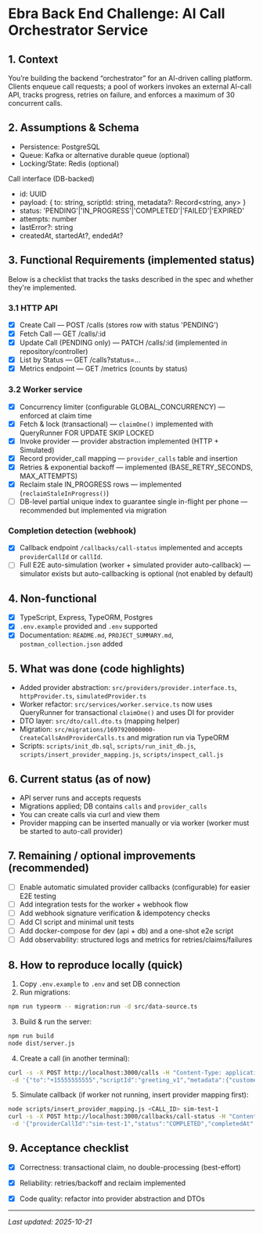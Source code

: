 # Ebra Back End Challenge: AI Call Orchestrator Service

## 1. Context
You’re building the backend “orchestrator” for an AI-driven calling platform. Clients enqueue call
requests; a pool of workers invokes an external AI-call API, tracks progress, retries on failure,
and enforces a maximum of 30 concurrent calls.

## 2. Assumptions & Schema
- Persistence: PostgreSQL
- Queue: Kafka or alternative durable queue (optional)
- Locking/State: Redis (optional)

Call interface (DB-backed)

- id: UUID
- payload: { to: string, scriptId: string, metadata?: Record<string, any> }
- status: 'PENDING'|'IN_PROGRESS'|'COMPLETED'|'FAILED'|'EXPIRED'
- attempts: number
- lastError?: string
- createdAt, startedAt?, endedAt?

## 3. Functional Requirements (implemented status)
Below is a checklist that tracks the tasks described in the spec and whether they're implemented.

### 3.1 HTTP API
- [x] Create Call — POST /calls (stores row with status 'PENDING')
- [x] Fetch Call — GET /calls/:id
- [x] Update Call (PENDING only) — PATCH /calls/:id (implemented in repository/controller)
- [x] List by Status — GET /calls?status=...
- [x] Metrics endpoint — GET /metrics (counts by status)

### 3.2 Worker service
- [x] Concurrency limiter (configurable GLOBAL_CONCURRENCY) — enforced at claim time
- [x] Fetch & lock (transactional) — `claimOne()` implemented with QueryRunner FOR UPDATE SKIP LOCKED
- [x] Invoke provider — provider abstraction implemented (HTTP + Simulated)
- [x] Record provider_call mapping — `provider_calls` table and insertion
- [x] Retries & exponential backoff — implemented (BASE_RETRY_SECONDS, MAX_ATTEMPTS)
- [x] Reclaim stale IN_PROGRESS rows — implemented (`reclaimStaleInProgress()`)
- [ ] DB-level partial unique index to guarantee single in-flight per phone — recommended but implemented via migration

### Completion detection (webhook)
- [x] Callback endpoint `/callbacks/call-status` implemented and accepts `providerCallId` or `callId`.
- [ ] Full E2E auto-simulation (worker + simulated provider auto-callback) — simulator exists but auto-callbacking is optional (not enabled by default)

## 4. Non-functional
- [x] TypeScript, Express, TypeORM, Postgres
- [x] `.env.example` provided and `.env` supported
- [x] Documentation: `README.md`, `PROJECT_SUMMARY.md`, `postman_collection.json` added

## 5. What was done (code highlights)
- Added provider abstraction: `src/providers/provider.interface.ts`, `httpProvider.ts`, `simulatedProvider.ts`
- Worker refactor: `src/services/worker.service.ts` now uses QueryRunner for transactional `claimOne()` and uses DI for provider
- DTO layer: `src/dto/call.dto.ts` (mapping helper)
- Migration: `src/migrations/1697920000000-CreateCallsAndProviderCalls.ts` and migration run via TypeORM
- Scripts: `scripts/init_db.sql`, `scripts/run_init_db.js`, `scripts/insert_provider_mapping.js`, `scripts/inspect_call.js`

## 6. Current status (as of now)
- API server runs and accepts requests
- Migrations applied; DB contains `calls` and `provider_calls`
- You can create calls via curl and view them
- Provider mapping can be inserted manually or via worker (worker must be started to auto-call provider)

## 7. Remaining / optional improvements (recommended)
- [ ] Enable automatic simulated provider callbacks (configurable) for easier E2E testing
- [ ] Add integration tests for the worker + webhook flow
- [ ] Add webhook signature verification & idempotency checks
- [ ] Add CI script and minimal unit tests
- [ ] Add docker-compose for dev (api + db) and a one-shot e2e script
- [ ] Add observability: structured logs and metrics for retries/claims/failures

## 8. How to reproduce locally (quick)
1. Copy `.env.example` to `.env` and set DB connection
2. Run migrations:

```bash
npm run typeorm -- migration:run -d src/data-source.ts
```

3. Build & run the server:

```bash
npm run build
node dist/server.js
```

4. Create a call (in another terminal):

```bash
curl -s -X POST http://localhost:3000/calls -H "Content-Type: application/json" \
 -d '{"to":"+15555555555","scriptId":"greeting_v1","metadata":{"customerId":"1234"}}' | jq
```

5. Simulate callback (if worker not running, insert provider mapping first):

```bash
node scripts/insert_provider_mapping.js <CALL_ID> sim-test-1
curl -s -X POST http://localhost:3000/callbacks/call-status -H "Content-Type: application/json" \
 -d '{"providerCallId":"sim-test-1","status":"COMPLETED","completedAt":"2025-10-21T12:00:00.000Z"}'
```

## 9. Acceptance checklist
- [x] Correctness: transactional claim, no double-processing (best-effort)
- [x] Reliability: retries/backoff and reclaim implemented
- [x] Code quality: refactor into provider abstraction and DTOs


---

_Last updated: 2025-10-21_
